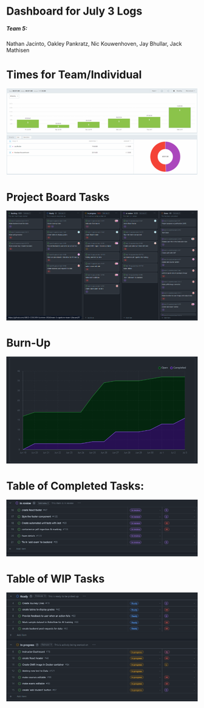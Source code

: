 # Dashboard for July 3 Logs
##### Team 5:
Nathan Jacinto,
Oakley Pankratz, 
Nic Kouwenhoven, 
Jay Bhullar, 
Jack Mathisen


# Times for Team/Individual 
![Timesheet](../logScreenshots/teamTimesheetWeek6.png)

# Project Board Tasks
![Kanban](../logScreenshots/kanbanWeek6.png)

# Burn-Up
![Burnup](../logScreenshots/burnupWeek6.png)

# Table of Completed Tasks:
![Completed_Tasks](../logScreenshots/completedWeek6.png)

# Table of WIP Tasks
![WIP_Tasks](../logScreenshots/wipWeek6.png)
